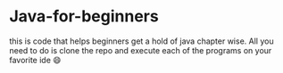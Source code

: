 # Java-for-beginners
this is code that helps beginners get a hold of java chapter wise.
All you need to do is clone the repo and execute each of the programs on your favorite ide :smile:
